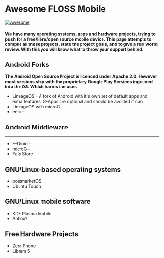 # Awesome FLOSS Mobile

[![Awesome](https://awesome.re/badge.svg)](https://awesome.re)

#### We have many operating systems, apps and hardware projects, trying to push for a free/libre/open source mobile device. This page attempts to compile all these projects, state the project goals, and to give a real world review. With this you will know what to throw your support behind.

## Android Forks

**The Android Open Source Project is licenced under Apache 2.0. However most versions ship with the proprietary Google Play Services ingrained into the OS. Which harms the user.**

* LineageOS - A fork of Android with it's own set of default apps and extra features. G-Apps are optional and should be avoided if can.
* LineageOS with microG - 
* eelo - 

## Android Middleware

** **

* F-Droid - 
* microG - 
* Yalp Store - 

## GNU/Linux-based operating systems

* postmarketOS
* Ubuntu Touch

## GNU/Linux mobile software

* KDE Plasma Mobile
* Anbox?

## Free Hardware Projects

* Zero Phone
* Librem 5